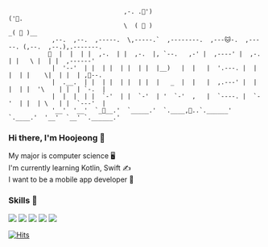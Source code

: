 ```
                                ,-. .🎀')                                   ('👑.
                                \  ( 👀 )                                  _( 👀 )__
            ,--.  ,--.  ,-----.  \,-----.`  ,--------.  ,---🐱-.  ,-----. (,--.  ,--.),.-------. 
           🦊  |  |  | |  ,-.  | |  ,-.  |, `--.   ,-' |  ,----' |  ,-.  | |   \ |  | |  ,------' 
            |  '--'  | |  | |  | |  | |  |__)   |  |   |  '.---. |  | |  | |    \|  | |  | ,🍝--. 
            |  .__.  | |  | |  | |  | |  |   _  |  |   |  ,.---' |  | |  | |  '\    | |  | `-.  |
            |  |  |  | |  `-'  | |  `-'  | '  `-'  ,   |  `----. |  `-'  | |  | \   | |  `---'  |
            '__'  '__'  `_👀__.'  `_____.'  `.____,🍟..`.______' `.____.'  '__'  `__' `.______.'

```

### Hi there, I'm __Hoojeong__ 👋
My major is computer science 🖥  
I'm currently learning Kotlin, Swift ✍  
I want to be a mobile app developer 💖 

### Skills 💪

<img src="https://img.shields.io/badge/Swift-FA7343?style=flat-square&logo=swift&logoColor=white"/> <img src="https://img.shields.io/badge/Kotlin-7F52FF?style=flat-square&logo=kotlin&logoColor=white"/> <img src="https://img.shields.io/badge/Java-007396?style=flat-square&logo=Java&logoColor=white"/> <img src="https://img.shields.io/badge/Python-3776AB?style=flat-square&logo=python&logoColor=white"/> <img src="https://img.shields.io/badge/C-A8B9CC?style=flat-square&logo=c&logoColor=white"/>

<!--
**gnwjd309/gnwjd309** is a ✨ _special_ ✨ repository because its `README.md` (this file) appears on your GitHub profile.

Here are some ideas to get you started:

- 🔭 I’m currently working on ...
- 🌱 I’m currently learning ...
- 👯 I’m looking to collaborate on ...
- 🤔 I’m looking for help with ...
- 💬 Ask me about ...
- 📫 How to reach me: ...
- 😄 Pronouns: ...
- ⚡ Fun fact: ...
-->

[![Hits](https://hits.seeyoufarm.com/api/count/incr/badge.svg?url=https%3A%2F%2Fgithub.com%2Fgnwjd309&count_bg=%2353BECB&title_bg=%23555555&icon=&icon_color=%23E7E7E7&title=hits&edge_flat=true)](https://hits.seeyoufarm.com)
